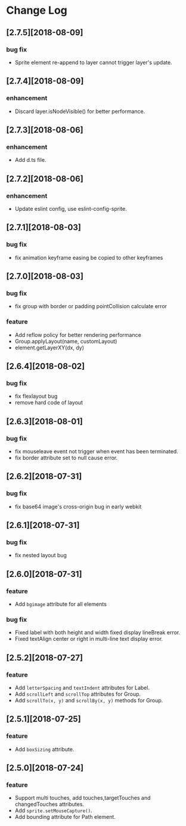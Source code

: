 # Change Log

## [2.7.5][2018-08-09]

### bug fix

- Sprite element re-append to layer cannot trigger layer's update.

## [2.7.4][2018-08-09]

### enhancement

- Discard layer.isNodeVisible() for better performance.

## [2.7.3][2018-08-06]

### enhancement

- Add d.ts file.

## [2.7.2][2018-08-06]

### enhancement

- Update eslint config, use eslint-config-sprite.

## [2.7.1][2018-08-03]

### bug fix

- fix animation keyframe easing be copied to other keyframes

## [2.7.0][2018-08-03]

### bug fix

- fix group with border or padding pointCollision calculate error

### feature

- Add reflow policy for better rendering performance
- Group.applyLayout(name, customLayout)
- element.getLayerXY(dx, dy)

## [2.6.4][2018-08-02]

### bug fix

- fix flexlayout bug
- remove hard code of layout

## [2.6.3][2018-08-01]

### bug fix

- fix mouseleave event not trigger when event has been terminated.
- fix border attribute set to null cause error.

## [2.6.2][2018-07-31]

### bug fix

- fix base64 image's cross-origin bug in early webkit

## [2.6.1][2018-07-31]

### bug fix

- fix nested layout bug

## [2.6.0][2018-07-31]

### feature

- Add `bgimage` attribute for all elements

### bug fix

- Fixed label with both height and width fixed display lineBreak error.
- Fixed textAlign center or right in multi-line text display error.

## [2.5.2][2018-07-27]

### feature

- Add `letterSpacing` and `textIndent` attributes for Label.
- Add `scrollLeft` and `scrollTop` attributes for Group.
- Add `scrollTo(x, y)` and `scrollBy(x, y)` methods for Group.

## [2.5.1][2018-07-25]

### feature

- Add `boxSizing` attribute.

## [2.5.0][2018-07-24]

### feature

- Support multi touches, add touches,targetTouches and changedTouches attributes.
- Add `sprite.setMouseCapture()`.
- Add bounding attribute for Path element.

